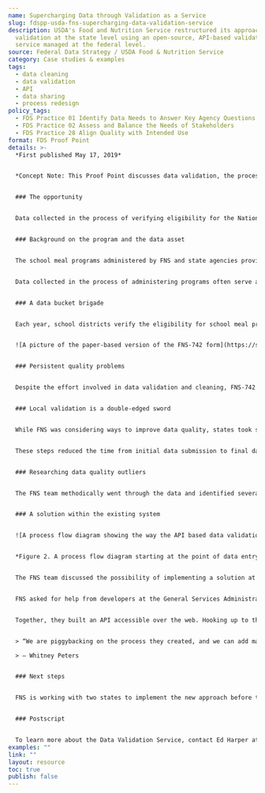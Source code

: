 ```yaml
---
name: Supercharging Data through Validation as a Service
slug: fdspp-usda-fns-supercharging-data-validation-service
description: USDA's Food and Nutrition Service restructured its approach to data
  validation at the state level using an open-source, API-based validation
  service managed at the federal level.
source: Federal Data Strategy / USDA Food & Nutrition Service
category: Case studies & examples
tags:
  - data cleaning
  - data validation
  - API
  - data sharing
  - process redesign
policy_tags:
  - FDS Practice 01 Identify Data Needs to Answer Key Agency Questions
  - FDS Practice 02 Assess and Balance the Needs of Stakeholders
  - FDS Practice 28 Align Quality with Intended Use
format: FDS Proof Point
details: >-
  *First published May 17, 2019*


  *Concept Note: This Proof Point discusses data validation, the process of checking data entries for proper format, reasonable range, and other indicators that make up data quality. This is distinct from program participation verification, which is the process of examining program participants’ information against participation requirements.*


  ### The opportunity


  Data collected in the process of verifying eligibility for the National School Lunch Program (NSLP) and School Breakfast Program (SBP) are handled at multiple levels as they funnel up to the analysts in the Food and Nutrition Service (FNS) of USDA. With the goal of improving data quality, and informed by insights from those responsible for data collection at the state level, FNS restructured its approach to data validation, using an API-based validation service. The approach promises to increase data quality and process efficiency without changing how school officials submit their data, and offers an example of validation as a service for other agencies that want to dramatically improve the utility of their own critical data assets.


  ### Background on the program and the data asset


  The school meal programs administered by FNS and state agencies provide nutritional, free or low cost meals to over 30 million children each school day. Families can apply for program benefits or may qualify without an application based upon their participation in the Supplemental Nutrition Assistance Program (SNAP) or other programs.


  Data collected in the process of administering programs often serve as valuable resources in the analysis that guides policy decisions, informs lawmakers, and fuels important research. The information gathered from thousands of school districts’ Form FNS-742 (School Food Authority (SFA) Verification Collection Report) is especially valuable for analysis, as it is one of the few granular datasets at FNS’ disposal. While other data assets are reported only at the state level, the FNS-742 datasets provide information at the school district level. As a result, FNS-742 data is essential for evidence-based decisions, and ensuring its quality is a high priority.


  ### A data bucket brigade


  Each year, school districts verify the eligibility for school meal programs of a sample of their participating households. Personnel enter data from this verification into a form, sometimes still on paper, provided by their state’s administering agency. Each state government collects and aggregates the data from districts, then sends the concatenated data up to the federal level. Sometimes, however, data are not formatted properly, contain obvious or more subtle errors, or are missing required fields. FNS catches many of these errors in a process of automated and manual review that the agency established years ago. The state agency receives immediate system-generated feedback at the point of data submission. FNS follows that up with additional feedback from a manual review of records. The entire data cleaning process, which requires the state to pass error messages back to school districts to remedy and resubmit up the chain, can take several months.


  ![A picture of the paper-based version of the FNS-742 form](https://strategy.data.gov/assets/img/posts/2019-05-17-image001.png "A picture of the paper-based version of the FNS-742 form")*Figure 1. A picture of the paper-based version of the FNS-742 form. Section 4 (shown here) collects the number of students on applications approved for school meal benefits. There are on average 2 students per application reported by school districts, in line with the average number of kids per household in the US. Yet implausibly high student to application ratios are often reported, even as high as 50 in some instances – an obvious error. The additional checks FNS developed attempts to correct this and other errors.*


  ### Persistent quality problems


  Despite the effort involved in data validation and cleaning, FNS-742 data quality remained a problem, limiting its value as a research dataset. FNS developed a series of new validation checks that promised to greatly improve the quality of the dataset, but the agency was reluctant to increase the burden on an already overtaxed data validation system.


  ### Local validation is a double-edged sword


  While FNS was considering ways to improve data quality, states took steps to shorten the data submission-production cycle, adding the traditional FNS data validation rules into their own systems. Now, when district-level personnel provided problematic data, state systems would highlight the errors in near-real time, allowing corrections to be made prior to the data rolling up to FNS.


  These steps reduced the time from initial data submission to final data production, but the improved turnaround time alone did not address the need for more rigorous data validation. However, introducing FNS’s new validation checks into 50 separate state systems would generate new inefficiencies and significant new cost for the states. Furthermore, there was a high likelihood that such changes would be implemented unevenly across states, resulting in the need for subsequent work by FNS to untangle the mess.


  ### Researching data quality outliers


  The FNS team methodically went through the data and identified several outliers – states with very few errors and states with many errors. Reaching out through regional offices, FNS was able to speak directly to state agencies in each case to review verification and reporting processes. Through this and connections made at school nutrition conferences, FNS staff furthered their understanding of the wide variety of arrangements states have in place to collect and check Form FNS-742 data. They soon realized there was support and enthusiasm at all levels for improved data quality. But they needed an approach that would not impose added cost or burden on state agencies and school districts.


  ### A solution within the existing system


  ![A process flow diagram showing the way the API based data validation occurs](https://strategy.data.gov/assets/img/posts/2019-05-17-image002.png "A process flow diagram showing the way the API based data validation occurs")


  *Figure 2. A process flow diagram starting at the point of data entry by a school district into a state system, the system interfacing with the data validation service, and error messages being sent back to the school district official to correct in real time.*


  The FNS team discussed the possibility of implementing a solution at the state level, but without an authoritative, central list of rules, worries about downstream version control would persist. On the other hand, an overly top-down solution might put FNS in the untenable position of dictating to states issues such as which software provider to use in the Form FNS-742 submission process.


  FNS asked for help from developers at the General Services Administration (GSA) in operating centralized validation checks as a service. The GSA-based [U.S. Data Federation](https://federation.data.gov/) team collaborated with FNS to prototype an API-based data validation service. With FNS serving as a proof of concept, the U.S. Data Federation project was awarded additional [10x program](https://10x.gsa.gov/) funding to support further development and implementation of the tool.


  Together, they built an API accessible over the web. Hooking up to this API, state systems can tap into a far more rigorous and always up-to-date set of checks to highlight erroneous entries to those at the school district level entering the data into the software. States do not need to change vendors, and vendors do not need to update their offerings to keep up with FNS validation changes. Meanwhile, the FNS team can update the central source of validation rules and be confident that these rules will immediately be accessible to the state-level software systems. Perhaps the most attractive aspect of this approach is that none of this restructuring alters the workflow for district-level personnel – there is no learning curve or new training needed.


  > “We are piggybacking on the process they created, and we can add many more checks than they currently employ without adding burden.”\

  > – Whitney Peters


  ### Next steps


  FNS is working with two states to implement the new approach before the fall of 2019, when the process restarts for the school year. The team is encouraged that multiple other states have already reached out to learn how they might adopt this voluntary setup. The U.S. Data Federation team is using its work with FNS to inform other efforts in the vein of data collection up and down the federal-state-local stack.


  ### Postscript


  To learn more about the Data Validation Service, contact Ed Harper at [Edward.Harper@usda.gov](mailto:Edward.Harper@usda.gov). Ed, the Director of the Office of Program Integrity for the Child Nutrition Programs, along with Program Analysts Janis Johnston and Whitney Peters, conceived of and helped develop the Data Validation Service in collaboration with 18F. You can also check out GSA’s work with FNS on this project at [18F’s blog](https://18f.gsa.gov/2019/03/05/the-us-data-federation/).
examples: ""
link: ""
layout: resource
toc: true
publish: false
---
```

